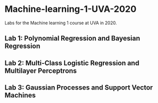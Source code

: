 # Machine-learning-1-UVA-2020

Labs for the Machine learning 1 course at UVA in 2020.

## Lab 1: Polynomial Regression and Bayesian Regression

## Lab 2: Multi-Class Logistic Regression and Multilayer Perceptrons

## Lab 3: Gaussian Processes and Support Vector Machines
